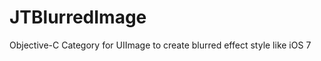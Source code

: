 JTBlurredImage
==============

Objective-C Category for UIImage to create blurred effect style like iOS 7
